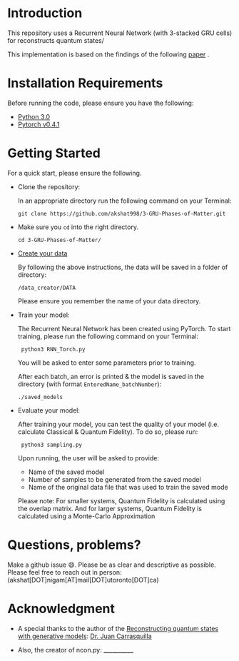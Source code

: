 # Introduction

This repository uses a Recurrent Neural Network (with 3-stacked GRU cells) for reconstructs quantum states/

This implementation is based on the findings of the following [paper](https://arxiv.org/abs/1810.10584) .

# Installation Requirements

Before running the code, please ensure you have the following:

- [Python 3.0](https://www.python.org/download/releases/3.0/)
- [Pytorch v0.4.1](https://pytorch.org/)

# Getting Started

For a quick start, please ensure the following.

- Clone the repository:

  In an appropriate directory run the following command on your Terminal:

  `git clone https://github.com/akshat998/3-GRU-Phases-of-Matter.git`

- Make sure you `cd` into the right directory.

  `cd 3-GRU-Phases-of-Matter/`

- [Create your data](https://github.com/akshat998/3-GRU-Phases-of-Matter/tree/master/data_creator)

  By following the above instructions, the data will be saved in a folder of directory:

  `/data_creator/DATA`

  Please ensure you remember the name of your data directory.

- Train your model:

  The Recurrent Neural Network has been created using PyTorch. To start training,
  please run the following command on your Terminal:

  ` python3 RNN_Torch.py`

  You will be asked to enter some parameters prior to training.

  After each batch, an error is printed & the model is saved in the directory (with format `EnteredName_batchNumber`):

   `./saved_models`

- Evaluate your model:

  After training your model, you can test the quality of your model (i.e. calculate Classical & Quantum Fidelity). To do so, please run:

  ` python3 sampling.py`

  Upon running, the user will be asked to provide:
  * Name of the saved model
  * Number of samples to be generated from the saved model
  * Name of the original data file that was used to train the saved mode

  Please note:
  For smaller systems, Quantum Fidelity is calculated using the overlap matrix.
  And for larger systems, Quantum Fidelity is calculated using a Monte-Carlo Approximation

# Questions, problems?

Make a github issue 😄. Please be as clear and descriptive as possible. Please feel free to reach
out in person: (akshat[DOT]nigam[AT]mail[DOT]utoronto[DOT]ca)

# Acknowledgment
* A special thanks to the author of the [Reconstructing quantum states with generative models](https://arxiv.org/abs/1810.10584): [Dr. Juan Carrasquilla](https://vectorinstitute.ai/team/juan-felipe-carrasquilla/)

* Also, the creator of ncon.py: **__________**
